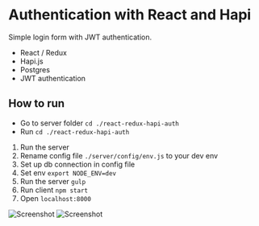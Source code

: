 # Authentication with React and Hapi

Simple login form with JWT authentication.

- React / Redux
- Hapi.js
- Postgres
- JWT authentication

## How to run
- Go to server folder ``` cd ./react-redux-hapi-auth ```
- Run ``` cd ./react-redux-hapi-auth ```

1. Run the server 
  1. Rename config file `./server/config/env.js` to your dev env
  1. Set up db connection in config file
  1. Set env `export NODE_ENV=dev`
  1. Run the server `gulp`
1. Run client `npm start`
1. Open `localhost:8000`


![Screenshot](https://dl.dropboxusercontent.com/u/52699014/git/react-auth.PNG)
![Screenshot](https://dl.dropboxusercontent.com/u/52699014/git/react-auth2.PNG)
